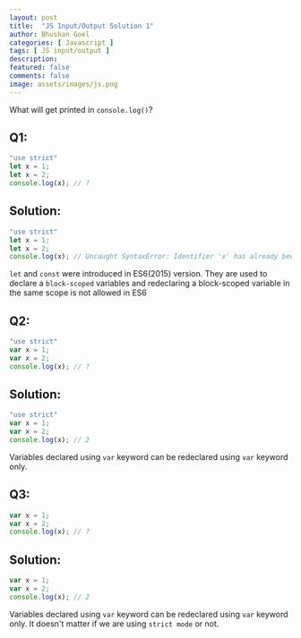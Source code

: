 ```yaml
---
layout: post
title:  "JS Input/Output Solution 1"
author: Bhushan Goel
categories: [ Javascript ]
tags: [ JS input/output ]
description:
featured: false
comments: false
image: assets/images/js.png
---
```


What will get printed in `console.log()`?

## Q1:

```javascript
"use strict"
let x = 1;
let x = 2;
console.log(x); // ?
```

## Solution:

```javascript
"use strict"
let x = 1;
let x = 2;
console.log(x); // Uncaught SyntaxError: Identifier 'x' has already been declared
```

`let` and `const` were introduced in ES6\(2015\) version. They are used to declare a `block-scoped` variables and redeclaring a block-scoped variable in the same scope is not allowed in ES6

## Q2:

```javascript
"use strict"
var x = 1;
var x = 2;
console.log(x); // ?
```

## Solution:

```javascript
"use strict"
var x = 1;
var x = 2;
console.log(x); // 2
```

Variables declared using `var` keyword can be redeclared using `var` keyword only.

## Q3:

```javascript
var x = 1;
var x = 2;
console.log(x); // ?
```

## Solution:

```javascript
var x = 1;
var x = 2;
console.log(x); // 2
```

Variables declared using `var` keyword can be redeclared using `var` keyword only. It doesn't matter if we are using `strict mode` or not.

